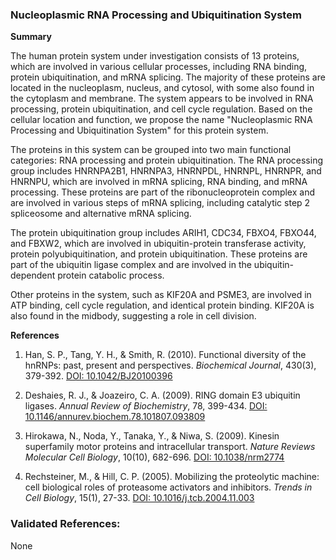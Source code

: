### Nucleoplasmic RNA Processing and Ubiquitination System

**Summary**

The human protein system under investigation consists of 13 proteins, which are involved in various cellular processes, including RNA binding, protein ubiquitination, and mRNA splicing. The majority of these proteins are located in the nucleoplasm, nucleus, and cytosol, with some also found in the cytoplasm and membrane. The system appears to be involved in RNA processing, protein ubiquitination, and cell cycle regulation. Based on the cellular location and function, we propose the name "Nucleoplasmic RNA Processing and Ubiquitination System" for this protein system.

The proteins in this system can be grouped into two main functional categories: RNA processing and protein ubiquitination. The RNA processing group includes HNRNPA2B1, HNRNPA3, HNRNPDL, HNRNPL, HNRNPR, and HNRNPU, which are involved in mRNA splicing, RNA binding, and mRNA processing. These proteins are part of the ribonucleoprotein complex and are involved in various steps of mRNA splicing, including catalytic step 2 spliceosome and alternative mRNA splicing.

The protein ubiquitination group includes ARIH1, CDC34, FBXO4, FBXO44, and FBXW2, which are involved in ubiquitin-protein transferase activity, protein polyubiquitination, and protein ubiquitination. These proteins are part of the ubiquitin ligase complex and are involved in the ubiquitin-dependent protein catabolic process.

Other proteins in the system, such as KIF20A and PSME3, are involved in ATP binding, cell cycle regulation, and identical protein binding. KIF20A is also found in the midbody, suggesting a role in cell division.

**References**

1. Han, S. P., Tang, Y. H., & Smith, R. (2010). Functional diversity of the hnRNPs: past, present and perspectives. *Biochemical Journal*, 430(3), 379-392. [DOI: 10.1042/BJ20100396](https://doi.org/10.1042/BJ20100396)

2. Deshaies, R. J., & Joazeiro, C. A. (2009). RING domain E3 ubiquitin ligases. *Annual Review of Biochemistry*, 78, 399-434. [DOI: 10.1146/annurev.biochem.78.101807.093809](https://doi.org/10.1146/annurev.biochem.78.101807.093809)

3. Hirokawa, N., Noda, Y., Tanaka, Y., & Niwa, S. (2009). Kinesin superfamily motor proteins and intracellular transport. *Nature Reviews Molecular Cell Biology*, 10(10), 682-696. [DOI: 10.1038/nrm2774](https://doi.org/10.1038/nrm2774)

4. Rechsteiner, M., & Hill, C. P. (2005). Mobilizing the proteolytic machine: cell biological roles of proteasome activators and inhibitors. *Trends in Cell Biology*, 15(1), 27-33. [DOI: 10.1016/j.tcb.2004.11.003](https://doi.org/10.1016/j.tcb.2004.11.003)

### Validated References: 

None



